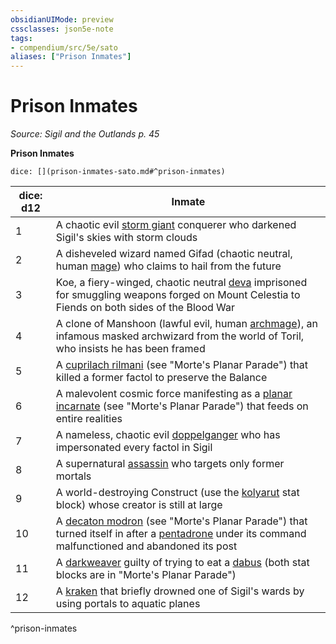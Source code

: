 ```yaml
---
obsidianUIMode: preview
cssclasses: json5e-note
tags:
- compendium/src/5e/sato
aliases: ["Prison Inmates"]
---
```

# Prison Inmates
*Source: Sigil and the Outlands p. 45* 

**Prison Inmates**

`dice: [](prison-inmates-sato.md#^prison-inmates)`

| dice: d12 | Inmate |
|-----------|--------|
| 1 | A chaotic evil [storm giant](2-Mechanics/CLI/bestiary/giant/storm-giant.md) conquerer who darkened Sigil's skies with storm clouds |
| 2 | A disheveled wizard named Gifad (chaotic neutral, human [mage](2-Mechanics/CLI/bestiary/humanoid/mage.md)) who claims to hail from the future |
| 3 | Koe, a fiery-winged, chaotic neutral [deva](2-Mechanics/CLI/bestiary/celestial/deva.md) imprisoned for smuggling weapons forged on Mount Celestia to Fiends on both sides of the Blood War |
| 4 | A clone of Manshoon (lawful evil, human [archmage](2-Mechanics/CLI/bestiary/humanoid/archmage.md)), an infamous masked archwizard from the world of Toril, who insists he has been framed |
| 5 | A [cuprilach rilmani](2-Mechanics/CLI/bestiary/celestial/cuprilach-rilmani-mpp.md) (see "Morte's Planar Parade") that killed a former factol to preserve the Balance |
| 6 | A malevolent cosmic force manifesting as a [planar incarnate](2-Mechanics/CLI/bestiary//planar-incarnate-mpp.md) (see "Morte's Planar Parade") that feeds on entire realities |
| 7 | A nameless, chaotic evil [doppelganger](2-Mechanics/CLI/bestiary/monstrosity/doppelganger.md) who has impersonated every factol in Sigil |
| 8 | A supernatural [assassin](2-Mechanics/CLI/bestiary/humanoid/assassin.md) who targets only former mortals |
| 9 | A world-destroying Construct (use the [kolyarut](2-Mechanics/CLI/bestiary/construct/kolyarut-mpp.md) stat block) whose creator is still at large |
| 10 | A [decaton modron](2-Mechanics/CLI/bestiary/construct/decaton-modron-mpp.md) (see "Morte's Planar Parade") that turned itself in after a [pentadrone](2-Mechanics/CLI/bestiary/construct/pentadrone.md) under its command malfunctioned and abandoned its post |
| 11 | A [darkweaver](2-Mechanics/CLI/bestiary/aberration/darkweaver-mpp.md) guilty of trying to eat a [dabus](2-Mechanics/CLI/bestiary/celestial/dabus-mpp.md) (both stat blocks are in "Morte's Planar Parade") |
| 12 | A [kraken](2-Mechanics/CLI/bestiary/monstrosity/kraken.md) that briefly drowned one of Sigil's wards by using portals to aquatic planes |
^prison-inmates